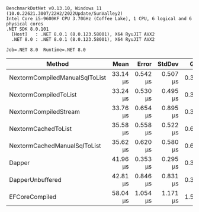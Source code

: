 ```

BenchmarkDotNet v0.13.10, Windows 11 (10.0.22621.3007/22H2/2022Update/SunValley2)
Intel Core i5-9600KF CPU 3.70GHz (Coffee Lake), 1 CPU, 6 logical and 6 physical cores
.NET SDK 8.0.101
  [Host]   : .NET 8.0.1 (8.0.123.58001), X64 RyuJIT AVX2
  .NET 8.0 : .NET 8.0.1 (8.0.123.58001), X64 RyuJIT AVX2

Job=.NET 8.0  Runtime=.NET 8.0  

```
| Method                         | Mean     | Error    | StdDev   | Gen0   | Gen1   | Allocated |
|------------------------------- |---------:|---------:|---------:|-------:|-------:|----------:|
| NextormCompiledManualSqlToList | 33.14 μs | 0.542 μs | 0.507 μs | 0.3052 |      - |   1.66 KB |
| NextormCompiledToList          | 33.24 μs | 0.530 μs | 0.495 μs | 0.3052 |      - |   1.66 KB |
| NextormCompiledStream          | 33.76 μs | 0.654 μs | 0.895 μs | 0.3052 |      - |   1.48 KB |
| NextormCachedToList            | 35.58 μs | 0.558 μs | 0.522 μs | 0.6104 |      - |   2.89 KB |
| NextormCachedManualSqlToList   | 35.62 μs | 0.620 μs | 0.580 μs | 0.6104 |      - |   3.01 KB |
| Dapper                         | 41.96 μs | 0.353 μs | 0.295 μs | 0.3662 |      - |   1.88 KB |
| DapperUnbuffered               | 42.81 μs | 0.846 μs | 0.831 μs | 0.3662 |      - |    1.8 KB |
| EFCoreCompiled                 | 58.04 μs | 1.054 μs | 1.171 μs | 1.5259 | 0.4883 |   7.19 KB |
